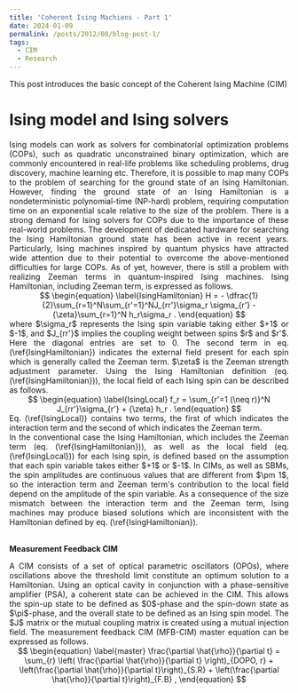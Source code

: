 ```yaml
---
title: 'Coherent Ising Machiens - Part 1'
date: 2024-01-09
permalink: /posts/2012/08/blog-post-1/
tags:
  - CIM
  - Research
---
```


<script
  src="https://cdn.mathjax.org/mathjax/latest/MathJax.js?config=TeX-AMS-MML_HTMLorMML"
  type="text/javascript">
</script>

This post introduces the basic concept of the Coherent Ising Machine (CIM)

Ising model and Ising solvers
======

<div style="text-align: justify"> Ising models can work as solvers for combinatorial optimization problems (COPs), such as quadratic unconstrained binary optimization, which are commonly encountered in real-life problems like scheduling problems, drug discovery, machine learning etc. Therefore, it is possible to map many COPs to the problem of searching for the ground state of an Ising Hamiltonian. However, finding the ground state of an Ising Hamiltonian is a nondeterministic polynomial-time (NP-hard) problem, requiring computation time on an exponential scale relative to the size of the problem. There is a strong demand for Ising solvers for COPs due to the importance of these real-world problems. The development of dedicated hardware for searching the Ising Hamiltonian ground state has been active in recent years. Particularly, Ising machines inspired by quantum physics have attracted wide attention due to their potential to overcome the above-mentioned difficulties for large COPs. As of yet, however, there is still a problem with realizing Zeeman terms in quantum-inspired Ising machines. Ising Hamiltonian, including Zeeman term, is expressed as follows.   </div> 

<div style="text-align: center"> 
$$
        \begin{equation}
        \label{IsingHamiltonian}
                H = -  \dfrac{1}{2}\sum_{r=1}^N\sum_{r'=1}^NJ_{rr'}\sigma_r \sigma_{r'} - {\zeta}\sum_{r=1}^N h_r\sigma_r .
        \end{equation}
$$
 </div>

<div style="text-align: justify"> 
where $\sigma_r$ represents the Ising spin variable taking either $+1$ or $-1$, and $J_{rr'}$ implies the coupling weight between spins $r$ and $r'$. Here the diagonal entries are set to 0.
The second term in eq. (\ref{IsingHamiltonian}) indicates the external field present for each spin which is generally called the Zeeman term. $\zeta$ is the Zeeman strength adjustment parameter. Using the Ising Hamiltonian definition (eq. (\ref{IsingHamiltonian})), the local field of each Ising spin can be described as follows.   </div> 

<div style="text-align: center"> 
$$
        \begin{equation}
        \label{IsingLocal}
                f_r = \sum_{r'=1 (\neq r)}^N J_{rr'}\sigma_{r'} + {\zeta} h_r .
        \end{equation}
$$
 </div>

<div style="text-align: justify"> 
Eq. (\ref{IsingLocal}) contains two terms, the first of which indicates the interaction term and the second of which indicates the Zeeman term.  </div> 

<div style="text-align: justify"> 
In the conventional case the Ising Hamiltonian, which includes the Zeeman term (eq. (\ref{IsingHamiltonian})), as well as the local field (eq. (\ref{IsingLocal})) for each Ising spin, is defined based on the assumption that each spin variable takes either $+1$ or $-1$. In CIMs, as well as SBMs, the spin amplitudes are continuous values that are different from $\pm 1$, so the interaction term and Zeeman term's contribution to the local field depend on the amplitude of the spin variable. As a consequence of the size mismatch between the interaction term and the Zeeman term, Ising machines may produce biased solutions which are inconsistent with the Hamiltonian defined by eq. (\ref{IsingHamiltonian}).  </div>  <br>

<!-- Coherent Ising Machine

Coherent Ising machine (CIM) is a system of optical parametric oscillators (OPOs), where OPO oscillations that are strong enough to exceed the threshold limit can be interpreted as an optimum answer for a given Hamiltonian.

With the use of a Phase-sensitive amplifier (PSA) with an optical cavity shown in, a coherent state can be achieved in the CIM. This gives the freedom to consider the spin-up-state as 0 and spin-down-state as $\pi$ and the overall state as an Ising spin model. The $J_{ij}$ matrix or the mutual coupling matrix is created using a mutual injection field. Then the mathematical model of the CIM which is approximately described by the following c-number Langevin equations can be obtained.

\begin{equation}
\label{initCIM1}
        \frac{d}{dt}c_i = (-1 + p - P_i )c_i + N_c + \sum_{j=1, j \neq i} J_{ij}c_j ,
\end{equation}

\begin{equation}
\label{initCIM2}
        \frac{d}{dt}s_i = (-1 - p - P_i )s_i + N_s + \sum_{j=1, j \neq i} J_{ij}s_j .
\end{equation}

In eq. (\ref{initCIM1}) and (\ref{initCIM2}), $c$ and $s$ corresponds to the in-phase and quadrature-phase amplitudes of the system. Normalised pump rate is indicated by \emph{p} where $P_i = c_i^2 + s_i^2$. In the equation, the in-phase amplitudes get amplified and quadrature-phase amplitudes get de-amplified by the pump. Because of this only in-phase amplitudes survives to go beyond the oscillation threshold.

As shown in, above threshold, CIM consists of bi-stable coherent states, $\pi$ and 0, corresponds to spin down and spin up states. This can be stated as a pitchfork bifurcation. The second term in (\ref{initCIM}), $\left(N_c = \dfrac{\sqrt{P_i + 0.5}}{A_s}\right)$ and $N_s$ which is, $\left(N_s = \dfrac{\sqrt{P_i + 0.5}}{A_s}\right)$ corresponds to the vacuum fluctuations injected from the external reservoirs and the pump fluctuations coupled into the OPO system via gain saturation. $A_s$ represents the saturation parameter which indicates the nonlinear increase of photon number at OPO threshold. In this thesis we are considering $\dfrac{1}{A_s} = 10^{-7}$ which is closer to the value of experimental CIM (the physical CIM system). 
Inside the cavity, $N$ independent DOPO pulses coexist simultaneously if the round-trip time of the fibre cavity is correctly adjusted to $N$ times the pump pulse interval. The homodyne measurement measures a slight portion of the in-phase amplitudes to create a feedback signal. This feedback signal is created by considering the measurement results from the previous round-trip. In the injection stage, the optical feedback signal is created (using phase and intensity modulation of local oscillator pulses) with the calculated results and injected into the optical cavity by an input coupler.

To derive (\ref{initCIM}), here the Hamiltonian for the whole OPO system was considered only focusing on the observation noise following the recipe suggested by Wiseman and Milburn. The OPOs are coupled via the measurement feedback in the system. Then by taking the Ito form and using the ensemble average for observation noise, the master equation for the system (for non-conditioned state operators) can be derived. Here we consider the Wigner representation (a quasi-probability distribution function which results in Fokker-Plank equations when applied to the master equation) of the state operators in the master equation mentioned earlier, and applying the Ito rule, the mutually correlated noise in OPOs can be obtained.  The injection fields for the phase components (in-phase and quadrature-phase) are stated in the third components in (\ref{initCIM}). -->

**Measurement Feedback CIM**

<div style="text-align: justify"> A CIM consists of a set of optical parametric oscillators (OPOs), where oscillations above the threshold limit constitute an optimum solution to a Hamiltonian.
Using an optical cavity in conjunction with a phase-sensitive amplifier (PSA), a coherent state can be achieved in the CIM. This allows the spin-up state to be defined as $0$-phase and the spin-down state as $\pi$-phase, and the overall state to be defined as an Ising spin model. The $J$ matrix or the mutual coupling matrix is created using a mutual injection field. The measurement feedback CIM (MFB-CIM) master equation can be expressed as follows.   </div> 

<div style="text-align: center"> 
$$
        \begin{equation}
        \label{master}
            \frac{\partial \hat{\rho}}{\partial t} = \sum_{r} \left( \frac{\partial \hat{\rho}}{\partial t} \right)_{DOPO, r} + \left(\frac{\partial \hat{\rho}}{\partial t}\right)_{S.R} + \left(\frac{\partial \hat{\rho}}{\partial t}\right)_{F.B} ,
        \end{equation}
$$
 </div>

<!-- <div style="text-align: center"> 
$$
        \begin{equation}
        \label{dopo}
            \left(\frac{\partial \hat{\rho}}{\partial t}\right)_{DOPO, r} = \left( \left[ \hat{a}_r , \hat{\rho}\hat{a}_r^{\dagger}\right] + {\rm H.c.} \right) + \frac{p}{2} \left[\hat{a}_r^{\dagger 2} - \hat{a}_r^{2},\hat{\rho}\right] + \frac{g^2}{2}\left(\left[\hat{a}_r^2 , \hat{\rho}\hat{a}_r^{\dagger 2}\right] + {\rm H.c.}\right) ,
        \end{equation}
$$
 </div>

<div style="text-align: center"> 
$$
        \begin{equation}
        \label{SR}
            \left(\frac{\partial \hat{\rho}}{\partial t}\right)_{S.R} = \frac{j}{2}\sum_r \left( \left[ \hat{a}_r , \hat{\rho}\hat{a}_r^{\dagger}\right] + {\rm H.c.} \right)\\ + \sqrt{j}\sum_r \left(\hat{a}_r\hat{\rho} + \hat{\rho}\hat{a}_r^{\dagger} - \langle \hat{a}_r + \hat{a}_r^{\dagger} \rangle \hat{\rho} \right) W_{R,r} ,
        \end{equation}
$$
 </div>

<div style="text-align: center"> 
$$
        \begin{equation}
        \label{FB}
            \left(\frac{\partial \hat{\rho}}{\partial t}\right)_{F.B} = \frac{j}{2}\sum_r \left( \left[ \hat{a}_r , \hat{\rho}\hat{a}_r^{\dagger}\right] + {\rm H.c.} \right)\\ + j\sum_{rr'}J_{rr'}\left(\frac{\langle \hat{a}_{r'} + \hat{a}_{r'}^{\dagger} \rangle}{2} + \frac{W_{R,r'}}{2\sqrt{j}}\right)\left[\hat{a}_r^{\dagger} - \hat{a}_r ,\hat{\rho}\right] .
        \end{equation}
$$
 </div>

<div style="text-align: justify"> As part of MFB-CIM, the output coupler extracts small portions of signal pulses, and the amplitudes of these pulses are measured using optical homodyne detection. Using a field-programmable gate array (FPGA), the feedback signal can be calculated using this measurement. Then through the use of an optical injection coupler, the calculated feedback pulses are injected into the main fiber ring cavity. In this case, $r \in \left\{1, 2, ... , N\right\}$ represents the index of signal pulses.    </div> 

<div style="text-align: justify"> In the equation above, $\hat{a}_r$ indicates the annihilation operator of the $r$-th signal. Considering a normalized setting, eq. (\ref{dopo}) shows the master equation of a $r$-th DOPO in which the round-trip time is regarded as being smaller than the linear dissipation time.
Then the linear loss caused by measurements, as well as a state reduction due to measurements, are described in eq. (\ref{SR}).
It is necessary to use this additional term due to the homodyne measurement and the placement of the outlet coupler which allows a small portion of the DOPO pulse to be extracted for measurement. Here $j$, $p$, and $W_r$ represent the dissipation rate, oscillation threshold and Gaussian white noise as vacuum fluctuations where $\langle W_{R,r} (t)\rangle = 0$ and $\langle W_{R,r} (t)W_{R,r'} (t')\rangle = \delta_{rr'}\delta(t-t')$. 
Regarding feedback, eq. (\ref{FB}) refers to the injection of feedback through the injection coupler. </div> <br> -->

